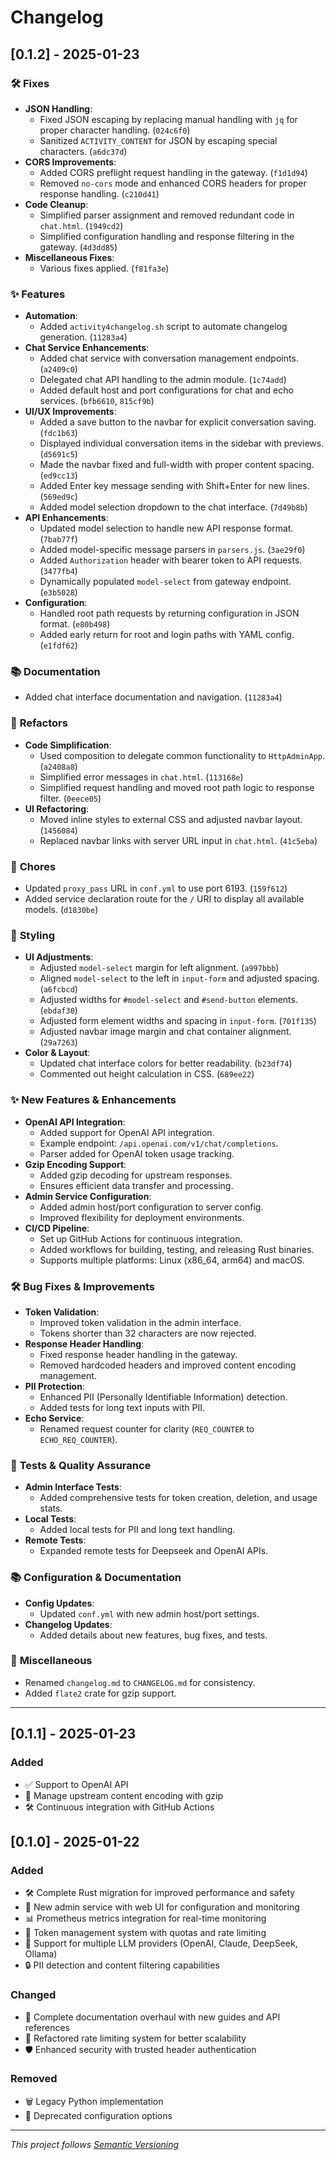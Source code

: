 # Changelog


## [0.1.2] - 2025-01-23

### 🛠️ **Fixes**
- **JSON Handling**:
  - Fixed JSON escaping by replacing manual handling with `jq` for proper character handling. (`024c6f0`)
  - Sanitized `ACTIVITY_CONTENT` for JSON by escaping special characters. (`a6dc37d`)
- **CORS Improvements**:
  - Added CORS preflight request handling in the gateway. (`f1d1d94`)
  - Removed `no-cors` mode and enhanced CORS headers for proper response handling. (`c210d41`)
- **Code Cleanup**:
  - Simplified parser assignment and removed redundant code in `chat.html`. (`1949cd2`)
  - Simplified configuration handling and response filtering in the gateway. (`4d3dd85`)
- **Miscellaneous Fixes**:
  - Various fixes applied. (`f81fa3e`)

### ✨ **Features**
- **Automation**:
  - Added `activity4changelog.sh` script to automate changelog generation. (`11283a4`)
- **Chat Service Enhancements**:
  - Added chat service with conversation management endpoints. (`a2409c0`)
  - Delegated chat API handling to the admin module. (`1c74add`)
  - Added default host and port configurations for chat and echo services. (`bfb6610`, `815cf9b`)
- **UI/UX Improvements**:
  - Added a save button to the navbar for explicit conversation saving. (`fdc1b63`)
  - Displayed individual conversation items in the sidebar with previews. (`d5691c5`)
  - Made the navbar fixed and full-width with proper content spacing. (`ed9cc13`)
  - Added Enter key message sending with Shift+Enter for new lines. (`569ed9c`)
  - Added model selection dropdown to the chat interface. (`7d49b8b`)
- **API Enhancements**:
  - Updated model selection to handle new API response format. (`7bab77f`)
  - Added model-specific message parsers in `parsers.js`. (`3ae29f0`)
  - Added `Authorization` header with bearer token to API requests. (`3477fb4`)
  - Dynamically populated `model-select` from gateway endpoint. (`e3b5028`)
- **Configuration**:
  - Handled root path requests by returning configuration in JSON format. (`e80b498`)
  - Added early return for root and login paths with YAML config. (`e1fdf62`)

### 📚 **Documentation**
- Added chat interface documentation and navigation. (`11283a4`)

### 🔄 **Refactors**
- **Code Simplification**:
  - Used composition to delegate common functionality to `HttpAdminApp`. (`a2408a8`)
  - Simplified error messages in `chat.html`. (`113168e`)
  - Simplified request handling and moved root path logic to response filter. (`0eece05`)
- **UI Refactoring**:
  - Moved inline styles to external CSS and adjusted navbar layout. (`1456084`)
  - Replaced navbar links with server URL input in `chat.html`. (`41c5eba`)

### 🧹 **Chores**
- Updated `proxy_pass` URL in `conf.yml` to use port 6193. (`159f612`)
- Added service declaration route for the `/` URI to display all available models. (`d1830be`)

### 🎨 **Styling**
- **UI Adjustments**:
  - Adjusted `model-select` margin for left alignment. (`a997bbb`)
  - Aligned `model-select` to the left in `input-form` and adjusted spacing. (`a6fcbcd`)
  - Adjusted widths for `#model-select` and `#send-button` elements. (`ebdaf30`)
  - Adjusted form element widths and spacing in `input-form`. (`701f135`)
  - Adjusted navbar image margin and chat container alignment. (`29a7263`)
- **Color & Layout**:
  - Updated chat interface colors for better readability. (`b23df74`)
  - Commented out height calculation in CSS. (`689ee22`)

### ✨ **New Features & Enhancements**
- **OpenAI API Integration**:
  - Added support for OpenAI API integration.
  - Example endpoint: `/api.openai.com/v1/chat/completions`.
  - Parser added for OpenAI token usage tracking.
- **Gzip Encoding Support**:
  - Added gzip decoding for upstream responses.
  - Ensures efficient data transfer and processing.
- **Admin Service Configuration**:
  - Added admin host/port configuration to server config.
  - Improved flexibility for deployment environments.
- **CI/CD Pipeline**:
  - Set up GitHub Actions for continuous integration.
  - Added workflows for building, testing, and releasing Rust binaries.
  - Supports multiple platforms: Linux (x86_64, arm64) and macOS.

### 🛠️ **Bug Fixes & Improvements**
- **Token Validation**:
  - Improved token validation in the admin interface.
  - Tokens shorter than 32 characters are now rejected.
- **Response Header Handling**:
  - Fixed response header handling in the gateway.
  - Removed hardcoded headers and improved content encoding management.
- **PII Protection**:
  - Enhanced PII (Personally Identifiable Information) detection.
  - Added tests for long text inputs with PII.
- **Echo Service**:
  - Renamed request counter for clarity (`REQ_COUNTER` to `ECHO_REQ_COUNTER`).

### 🧪 **Tests & Quality Assurance**
- **Admin Interface Tests**:
  - Added comprehensive tests for token creation, deletion, and usage stats.
- **Local Tests**:
  - Added local tests for PII and long text handling.
- **Remote Tests**:
  - Expanded remote tests for Deepseek and OpenAI APIs.

### 📚 **Configuration & Documentation**
- **Config Updates**:
  - Updated `conf.yml` with new admin host/port settings.
- **Changelog Updates**:
  - Added details about new features, bug fixes, and tests.

### 🎉 **Miscellaneous**
- Renamed `changelog.md` to `CHANGELOG.md` for consistency.
- Added `flate2` crate for gzip support.

---


## [0.1.1] - 2025-01-23

### Added
- ✅ Support to OpenAI API
- 🔧 Manage upstream content encoding with gzip
- 🛠️ Continuous integration with GitHub Actions


## [0.1.0] - 2025-01-22

### Added
- 🛠️ Complete Rust migration for improved performance and safety
- 🚪 New admin service with web UI for configuration and monitoring
- 📊 Prometheus metrics integration for real-time monitoring
- 🔑 Token management system with quotas and rate limiting
- 🤖 Support for multiple LLM providers (OpenAI, Claude, DeepSeek, Ollama)
- 🔒 PII detection and content filtering capabilities

### Changed
- 📄 Complete documentation overhaul with new guides and API references
- 🔄 Refactored rate limiting system for better scalability
- 🛡️ Enhanced security with trusted header authentication

### Removed
- 🗑️ Legacy Python implementation
- 🚫 Deprecated configuration options

---

*This project follows [Semantic Versioning](https://semver.org/)*

